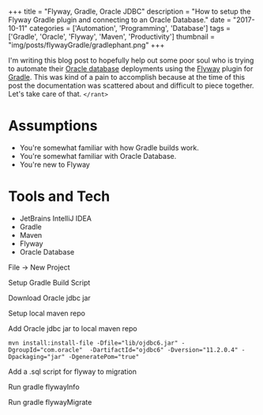 +++
title = "Flyway, Gradle, Oracle JDBC"
description = "How to setup the Flyway Gradle plugin and connecting to an Oracle Database."
date = "2017-10-11"
categories = ['Automation', 'Programming', 'Database']
tags = ['Gradle', 'Oracle', 'Flyway', 'Maven', 'Productivity']
thumbnail = "img/posts/flywayGradle/gradlephant.png"
+++

I'm writing this blog post to hopefully help out some poor soul who is trying to automate their [Oracle database](http://www.oracle.com/technetwork/database/enterprise-edition/jdbc-112010-090769.html) deployments using the [Flyway](https://flywaydb.org) plugin for [Gradle](https://gradle.org/). This was kind of a pain to accomplish because at the time of this post the documentation was scattered about and difficult to piece together. Let's take care of that. ``</rant>``

# Assumptions
* You're somewhat familiar with how Gradle builds work.
* You're somewhat familiar with Oracle Database.
* You're new to Flyway

# Tools and Tech
* JetBrains IntelliJ IDEA
* Gradle
* Maven
* Flyway
* Oracle Database

File -> New Project

Setup Gradle Build Script

Download Oracle jdbc jar

Setup local maven repo

Add Oracle jdbc jar to local maven repo

````mvn install:install-file -Dfile="lib/ojdbc6.jar" -DgroupId="com.oracle"  -DartifactId="ojdbc6" -Dversion="11.2.0.4" -Dpackaging="jar" -DgeneratePom="true"````


Add a .sql script for flyway to migration

Run gradle flywayInfo

Run gradle flywayMigrate